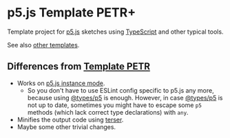 # p5.js Template PETR+

Template project for [p5.js](https://p5js.org/) sketches using [TypeScript](https://www.typescriptlang.org/) and other typical tools.

See also [other templates](https://fal-works.github.io/p5js-templates/).


## Differences from [Template PETR](https://github.com/fal-works/p5js-template-petr)

- Works on [p5.js instance mode](https://github.com/processing/p5.js/wiki/Global-and-instance-mode).
    - So you don't have to use ESLint config specific to p5.js any more, because using [@types/p5](https://www.npmjs.com/package/@types/p5) is enough. However, in case [@types/p5](https://www.npmjs.com/package/@types/p5) is not up to date, sometimes you might have to escape some `p5` methods (which lack correct type declarations) with `any`.
- Minifies the output code using [terser](https://terser.org/).
- Maybe some other trivial changes.
